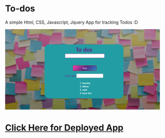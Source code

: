 # To-dos
A simple Html, CSS, Javascript, Jquery App for tracking Todos :D




![image of to dos application](https://github.com/geicibarham/To-dos/blob/main/Screenshot%20(155).png)


# [Click Here for Deployed App](https://geicibarham.github.io/To-dos/)
